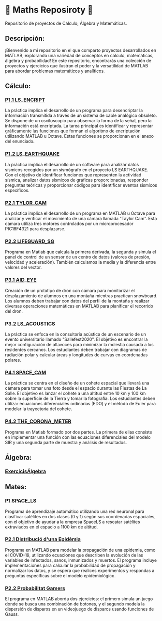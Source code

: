 # :triangular_ruler: Maths Reposiroty :triangular_ruler:
Repositorio de proyectos de Cálculo, Álgebra y Matemáticas.

## Descripción:
¡Bienvenido a mi repositorio en el que comparto proyectos desarrollados en MATLAB, explorando una variedad de conceptos en cálculo, matemáticas, álgebra y probabilidad! En este repositorio, encontrarás una colección de proyectos y ejercicios que ilustran el poder y la versatilidad de MATLAB para abordar problemas matemáticos y analíticos.

## Cálculo:

### [P1.1 LS_ENCRIPT](https://github.com/oscarjuly23/Maths/tree/main/P1.1_LS_ENCRIPT)
La práctica implica el desarrollo de un programa para desencriptar la información transmitida a través de un sistema de cable analógico obsoleto. Se dispone de un osciloscopio para observar la forma de la señal, pero la información está encriptada. La tarea principal es identificar y representar gráficamente las funciones que forman el algoritmo de encriptación utilizando MATLAB u Octave. Estas funciones se proporcionan en el anexo del enunciado.
### [P1.2 LS_EARTHQUAKE](https://github.com/oscarjuly23/Maths/tree/main/P1.2_LS_EARTHQUAKE)
La práctica implica el desarrollo de un software para analizar datos sísmicos recogidos por un sismógrafo en el proyecto LS EARTHQUAKE. Con el objetivo de identificar funciones que representen la actividad sísmica, analizar datos sísmicos de gráficas proporcionadas, responder preguntas teóricas y proporcionar códigos para identificar eventos sísmicos específicos. 
### [P2.1 TYLOR_CAM](https://github.com/oscarjuly23/Maths/tree/main/P2.1_TYLOR_CAM)
La práctica implica el desarrollo de un programa en MATLAB u Octave para analizar y verificar el movimiento de una cámara llamada "Taylor Cam". Esta cámara utiliza tres motores controlados por un microprocesador PIC18F4321 para desplazarse.
### [P2.2 LIFEGUARD_SG](https://github.com/oscarjuly23/Maths/tree/main/P2.2_LIFEGUARD_SG)
Programa en Matlab que calcula la primera derivada, la segunda y simula el panel de control de un sensor de un centro de datos (valores de presión, velocidad y aceleración). También calculamos la media y la diferencia entre valores del vector.
### [P3.1 AID_EYE](https://github.com/oscarjuly23/Maths/tree/main/P3.1_AID_EYE)
Creación de un prototipo de dron con cámara para monitorizar el desplazamiento de alumnos en una montaña mientras practican snowboard. Los alumnos deben trabajar con datos del perfil de la montaña y realizar diversas operaciones matemáticas en MATLAB para planificar el recorrido del dron.
### [P3.2 LS_ACOUSTICS](https://github.com/oscarjuly23/Maths/tree/main/P3.2_LS_ACOUSTICS)
La práctica se enfoca en la consultoría acústica de un escenario de un evento universitario llamado "Sallefest2020". El objetivo es encontrar la mejor configuración de altavoces para minimizar la molestia causada a los residentes cercanos. Los estudiantes deben trabajar con diagramas de radiación polar y calcular áreas y longitudes de curvas en coordenadas polares.
### [P4.1 SPACE_CAM](https://github.com/oscarjuly23/Maths/tree/main/P4.1_SPACE_CAM)
La práctica se centra en el diseño de un cohete espacial que llevará una cámara para tomar una foto desde el espacio durante las Fiestas de La Salle. El objetivo es lanzar el cohete a una altitud entre 10 km y 100 km sobre la superficie de la Tierra y tomar la fotografía. Los estudiantes deben utilizar ecuaciones diferenciales ordinarias (EDO) y el método de Euler para modelar la trayectoria del cohete.
### [P4.2 THE_CORONA_METER](https://github.com/oscarjuly23/Maths/tree/main/P4.2_THE_CORONA_METER)
Programa en Matlab formado por dos partes. La primera de ellas consiste en implementar una función con las ecuaciones diferenciales del modelo SIR y una segunda parte de muestra y análisis de resultados.

## Álgebra:
### [ExercicisÁlgebra](https://github.com/oscarjuly23/Maths/tree/main/ExercicisÁlgebra)

## Mates:

### [P1 SPACE_LS](https://github.com/oscarjuly23/Maths/tree/main/P1_SPACE_LS)
Programa de aprendizaje automático utilizando una red neuronal para clasificar satélites en dos clases (0 y 1) según sus coordenadas espaciales, con el objetivo de ayudar a la empresa SpaceLS a rescatar satélites extraviados en el espacio a 1100 km de altitud.
### [P2.1 Distribució d'una Epidèmia](https://github.com/oscarjuly23/Maths/tree/main/P2.1_Distribuci%C3%B3_duna_Epid%C3%A8mia)
Programa en MATLAB para modelar la propagación de una epidemia, como el COVID-19, utilizando ecuaciones que describen la evolución de las variables de infectados, sanos, inmunizados y muertos. El programa incluye implementaciones para calcular la probabilidad de propagación y normalizar los datos, y se espera que realices experimentos y respondas a preguntas específicas sobre el modelo epidemiológico.
### [P2.2 Probabilitat Gamers](https://github.com/oscarjuly23/Maths/tree/main/P2.2_Probabilitat_Gamers)
El programa en MATLAB aborda dos ejercicios: el primero simula un juego donde se busca una combinación de botones, y el segundo modela la dispersión de disparos en un videojuego de disparos usando funciones de Gauss.
